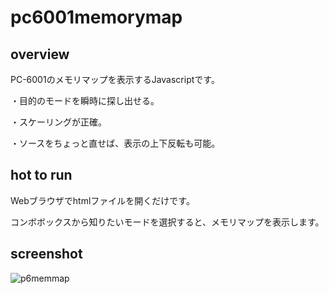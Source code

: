 # pc6001memorymap

## overview

PC-6001のメモリマップを表示するJavascriptです。

・目的のモードを瞬時に探し出せる。

・スケーリングが正確。

・ソースをちょっと直せば、表示の上下反転も可能。

## hot to run

Webブラウザでhtmlファイルを開くだけです。

コンボボックスから知りたいモードを選択すると、メモリマップを表示します。

## screenshot

![p6memmap](https://user-images.githubusercontent.com/5597377/127571570-680f2c37-6d2b-4b42-8cb8-0986ee0efcd8.png)
